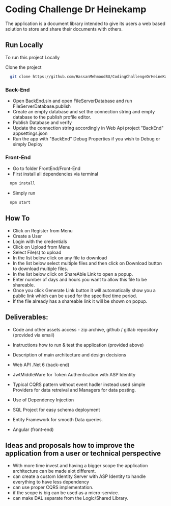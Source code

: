 
# Coding Challenge Dr Heinekamp

The application is a document library intended to give its users a web based solution to store and share their documents with others.

## Run Locally

To run this project Locally

Clone the project

```bash
  git clone https://github.com/HassanMehmoodBU/CodingChallengeDrHeineKamp.git
```

### Back-End

- Open BackEnd.sln and open FileServerDatabase and run FileServerDatabase.publish
- Create an empty database and set the connection string and empty database to the publish profile editor.
- Publish Database and verify
- Update the connection string accordingly in Web Api project "BackEnd" appsettings.json
- Run the app with "BackEnd" Debug Properties if you wish to Debug or simply Deploy

### Front-End

- Go to folder FrontEnd/Front-End
- First install all dependencies via terminal

```bash
  npm install
```

- Simply run 

```bash
  npm start
```


## How To

- Click on Register from Menu
- Create a User
- Login with the credentials
- Click on Upload from Menu
- Select File(s) to upload
- In the list below click on any file to download
- In the list below select multiple files and then click on Download button to download multiple files.
- In the list below click on ShareAble Link to open a popup.
- Enter number of days and hours you want to allow this file to be shareable.
- Once you click Generate Link button it will automatically show you a public link which can be used for the specified time period.
- If the file already has a shareable link it will be shown on popup.


## Deliverables:

- Code and other assets access - zip archive, github / gitlab repository (provided via email)
- Instructions how to run & test the application (provided above)
- Description of main architecture and design decisions

- Web API .Net 6 (back-end)
- JwtMiddleWare for Token Authentication with ASP Identity
- Typical CQRS pattern without event hadler instead used simple Providers for data retreival and Managers for data posting.
- Use of Dependency Injection
- SQL Project for easy schema deployment
- Entity Framework for smooth Data queries.
- Angular (front-end)

## Ideas and proposals how to improve the application from a user or technical perspective

- With more time invest and having a bigger scope the application architecture can be made alot different.
- can create a custom Identity Server with ASP Identity to handle everything to have less dependency
- can use proper CQRS implementation.
- if the scope is big can be used as a micro-service.
- can make DAL separate from the Logic/Shared Library.